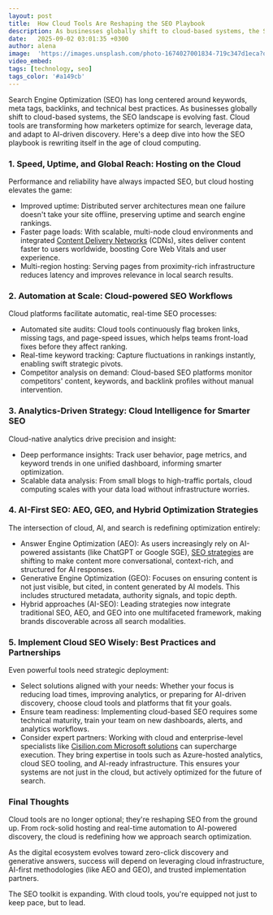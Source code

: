 ```yaml
---
layout: post
title:  How Cloud Tools Are Reshaping the SEO Playbook
description: As businesses globally shift to cloud-based systems, the SEO landscape is evolving fast. Cloud tools are transforming how marketers optimize for search, leverage data, and adapt to AI-driven discovery.
date:   2025-09-02 03:01:35 +0300
author: alena
image:  'https://images.unsplash.com/photo-1674027001834-719c347d1eca?q=80&w=2232&auto=format&fit=crop&ixlib=rb-4.1.0&ixid=M3wxMjA3fDB8MHxwaG90by1wYWdlfHx8fGVufDB8fHx8fA%3D%3D'
video_embed:
tags: [technology, seo]
tags_color: '#a149cb'
---
```


Search Engine Optimization (SEO) has long centered around keywords, meta tags, backlinks, and technical best practices. As businesses globally shift to cloud-based systems, the SEO landscape is evolving fast. Cloud tools are transforming how marketers optimize for search, leverage data, and adapt to AI-driven discovery. Here's a deep dive into how the SEO playbook is rewriting itself in the age of cloud computing.

### 1. Speed, Uptime, and Global Reach: Hosting on the Cloud

Performance and reliability have always impacted SEO, but cloud hosting elevates the game:

-   Improved uptime: Distributed server architectures mean one failure doesn't take your site offline, preserving uptime and search engine rankings.
-   Faster page loads: With scalable, multi-node cloud environments and integrated [Content Delivery Networks](https://www.techtarget.com/searchnetworking/definition/CDN-content-delivery-network) (CDNs), sites deliver content faster to users worldwide, boosting Core Web Vitals and user experience.
-   Multi-region hosting: Serving pages from proximity-rich infrastructure reduces latency and improves relevance in local search results.

### 2. Automation at Scale: Cloud-powered SEO Workflows

Cloud platforms facilitate automatic, real-time SEO processes:

-   Automated site audits: Cloud tools continuously flag broken links, missing tags, and page-speed issues, which helps teams front-load fixes before they affect ranking.
-   Real-time keyword tracking: Capture fluctuations in rankings instantly, enabling swift strategic pivots.
-   Competitor analysis on demand: Cloud-based SEO platforms monitor competitors' content, keywords, and backlink profiles without manual intervention.

### 3. Analytics-Driven Strategy: Cloud Intelligence for Smarter SEO

Cloud-native analytics drive precision and insight:

-   Deep performance insights: Track user behavior, page metrics, and keyword trends in one unified dashboard, informing smarter optimization.
-   Scalable data analysis: From small blogs to high-traffic portals, cloud computing scales with your data load without infrastructure worries.

### 4. AI-First SEO: AEO, GEO, and Hybrid Optimization Strategies

The intersection of cloud, AI, and search is redefining optimization entirely:

-   Answer Engine Optimization (AEO): As users increasingly rely on AI-powered assistants (like ChatGPT or Google SGE), [SEO strategies](https://www.searchenginejournal.com/seo/strategy/) are shifting to make content more conversational, context-rich, and structured for AI responses.
-   Generative Engine Optimization (GEO): Focuses on ensuring content is not just visible, but cited, in content generated by AI models. This includes structured metadata, authority signals, and topic depth.
-   Hybrid approaches (AI-SEO): Leading strategies now integrate traditional SEO, AEO, and GEO into one multifaceted framework, making brands discoverable across all search modalities.

### 5. Implement Cloud SEO Wisely: Best Practices and Partnerships

Even powerful tools need strategic deployment:

-   Select solutions aligned with your needs: Whether your focus is reducing load times, improving analytics, or preparing for AI-driven discovery, choose cloud tools and platforms that fit your goals.
-   Ensure team readiness: Implementing cloud-based SEO requires some technical maturity, train your team on new dashboards, alerts, and analytics workflows.
-   Consider expert partners: Working with cloud and enterprise-level specialists like [Cisilion.com Microsoft solutions](https://www.cisilion.com/microsoft/) can supercharge execution. They bring expertise in tools such as Azure-hosted analytics, cloud SEO tooling, and AI-ready infrastructure. This ensures your systems are not just in the cloud, but actively optimized for the future of search.

### Final Thoughts

Cloud tools are no longer optional; they're reshaping SEO from the ground up. From rock-solid hosting and real-time automation to AI-powered discovery, the cloud is redefining how we approach search optimization.

As the digital ecosystem evolves toward zero-click discovery and generative answers, success will depend on leveraging cloud infrastructure, AI-first methodologies (like AEO and GEO), and trusted implementation partners.

The SEO toolkit is expanding. With cloud tools, you're equipped not just to keep pace, but to lead.
